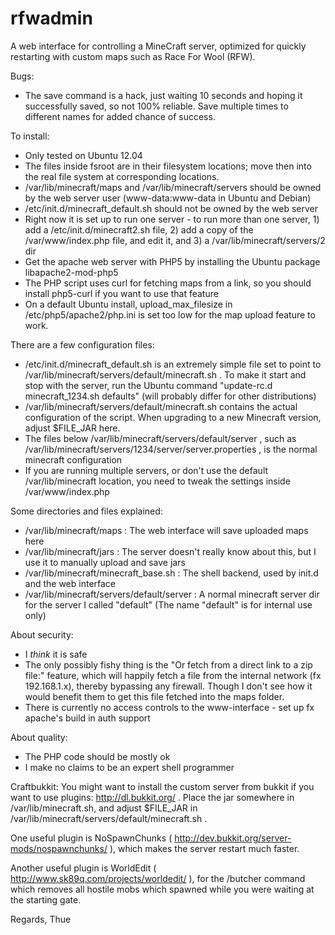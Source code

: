 rfwadmin
========

A web interface for controlling a MineCraft server, optimized for quickly restarting with custom maps such as Race For Wool (RFW).

Bugs:
- The save command is a hack, just waiting 10 seconds and hoping it successfully saved, so not 100% reliable. Save multiple times to different names for added chance of success.

To install:
- Only tested on Ubuntu 12.04
- The files inside fsroot are in their filesystem locations; move then into the real file system at corresponding locations.
- /var/lib/minecraft/maps and /var/lib/minecraft/servers should be owned by the web server user (www-data:www-data in Ubuntu and Debian)
- /etc/init.d/minecraft_default.sh should not be owned by the web server
- Right now it is set up to run one server - to run more than one server, 1) add a /etc/init.d/minecraft2.sh file, 2) add a copy of the /var/www/index.php file, and edit it, and 3) a /var/lib/minecraft/servers/2 dir
- Get the apache web server with PHP5 by installing the Ubuntu package libapache2-mod-php5
- The PHP script uses curl for fetching maps from a link, so you should install php5-curl if you want to use that feature
- On a default Ubuntu install, upload_max_filesize in /etc/php5/apache2/php.ini is set too low for the map upload feature to work.

There are a few configuration files:
- /etc/init.d/minecraft_default.sh is an extremely simple file set to point to /var/lib/minecraft/servers/default/minecraft.sh . To make it start and stop with the server, run the Ubuntu command "update-rc.d minecraft_1234.sh defaults" (will probably differ for other distributions)
- /var/lib/minecraft/servers/default/minecraft.sh contains the actual configuration of the script. When upgrading to a new Minecraft version, adjust $FILE_JAR here.
- The files below /var/lib/minecraft/servers/default/server , such as /var/lib/minecraft/servers/1234/server/server.properties , is the normal minecraft configuration
- If you are running multiple servers, or don't use the default /var/lib/minecraft location, you need to tweak the settings inside /var/www/index.php

Some directories and files explained:
- /var/lib/minecraft/maps : The web interface will save uploaded maps here
- /var/lib/minecraft/jars : The server doesn't really know about this, but I use it to manually upload and save jars
- /var/lib/minecraft/minecraft_base.sh : The shell backend, used by init.d and the web interface
- /var/lib/minecraft/servers/default/server : A normal minecraft server dir for the server I called "default" (The name "default" is for internal use only)

About security:
- I *think* it is safe
- The only possibly fishy thing is the "Or fetch from a direct link to a zip file:" feature, which will happily fetch a file from the internal network (fx 192.168.1.x), thereby bypassing any firewall. Though I don't see how it would benefit them to get this file fetched into the maps folder.
- There is currently no access controls to the www-interface - set up fx apache's build in auth support

About quality:
- The PHP code should be mostly ok
- I make no claims to be an expert shell programmer

Craftbukkit:
You might want to install the custom server from bukkit
if you want to use plugins: http://dl.bukkit.org/ . Place the jar
somewhere in /var/lib/minecraft.sh, and adjust $FILE_JAR in
/var/lib/minecraft/servers/default/minecraft.sh .

One useful plugin is NoSpawnChunks (
http://dev.bukkit.org/server-mods/nospawnchunks/ ), which makes the
server restart much faster.

Another useful plugin is WorldEdit ( http://www.sk89q.com/projects/worldedit/ ), for the /butcher command which removes all hostile mobs which spawned while you were waiting at the starting gate.

Regards, Thue
